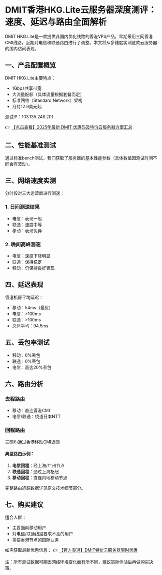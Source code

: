 # DMIT香港HKG.Lite云服务器深度测评：速度、延迟与路由全面解析

DMIT HKG.Lite是一款提供非国内优化线路的香港VPS产品，早期采用三网香港CMI线路，近期对电信和联通路由进行了调整。本文将从多维度实测这款云服务器的国内访问表现。

## 一、产品配置概览

DMIT HKG.Lite主要特点：
- 1Gbps共享带宽
- 大流量配额（具体流量根据套餐而定）
- 标准网络（Standard Network）架构
- 月付12.9美元起

测试IP：103.135.248.201

👉 [【点击查看】2025年最新 DMIT 优惠码及特价云服务器方案汇总](https://bit.ly/dmit_coupon)

## 二、性能基准测试

通过标准bench测试，我们获取了服务器的基本性能参数（具体数值因测试时间不同会有波动）。

## 三、网络速度实测

分时段对三大运营商进行测速：

### 1. 日间测速结果
- 电信：表现一般
- 联通：速度中等
- 移动：表现优异

### 2. 晚间高峰测速
- 电信：速度下降明显
- 联通：保持稳定
- 移动：仍保持良好表现

## 四、延迟表现

香港机房平均延迟：
- 移动：54ms（最优）
- 电信：>100ms
- 联通：>100ms
- 总体平均：94.5ms

## 五、丢包率测试

- 移动：0%丢包
- 联通：0%丢包
- 电信：高达20%丢包

## 六、路由分析

### 去程路由
- 移动：直连香港CMI
- 电信/联通：绕道日本NTT

### 回程路由
三网均通过香港移动CMI返回

#### 典型路由示例：
1. **电信回程**：经上海/广州节点
2. **联通回程**：通过上海枢纽
3. **移动回程**：直连内地移动节点

完整路由追踪数据详见原文技术细节部分。

## 七、购买建议

适合人群：
- 主要面向移动用户
- 对电信/联通线路要求不高的用户
- 需要香港节点的国际业务

如需获取最新优惠信息：
👉 [【官方渠道】DMIT特价云服务器限时优惠](https://bit.ly/dmit_coupon)

注：所有测试数据可能因网络环境变化而有所不同，建议实际体验后再做购买决策。